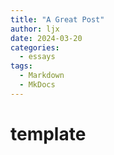 ```yaml
---
title: "A Great Post"
author: ljx
date: 2024-03-20
categories:
  - essays
tags:
  - Markdown
  - MkDocs
---
```


# template
